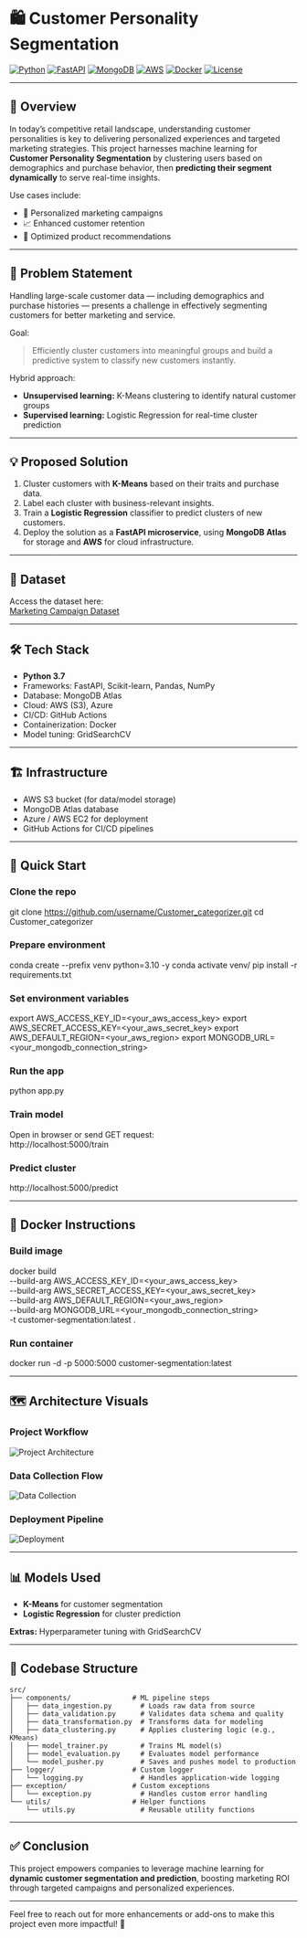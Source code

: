 # 🛍️ Customer Personality Segmentation

[![Python](https://img.shields.io/badge/python-3.7-blue?logo=python&logoColor=white)](https://www.python.org/)
[![FastAPI](https://img.shields.io/badge/FastAPI-009688?logo=fastapi&logoColor=white)](https://fastapi.tiangolo.com/)
[![MongoDB](https://img.shields.io/badge/MongoDB-47A248?logo=mongodb&logoColor=white)](https://www.mongodb.com/)
[![AWS](https://img.shields.io/badge/AWS-232F3E?logo=amazon-aws&logoColor=white)](https://aws.amazon.com/)
[![Docker](https://img.shields.io/badge/Docker-2496ED?logo=docker&logoColor=white)](https://www.docker.com/)
[![License](https://img.shields.io/badge/license-MIT-green)](LICENSE)

---

## 📌 Overview  
In today’s competitive retail landscape, understanding customer personalities is key to delivering personalized experiences and targeted marketing strategies. This project harnesses machine learning for **Customer Personality Segmentation** by clustering users based on demographics and purchase behavior, then **predicting their segment dynamically** to serve real-time insights.

Use cases include:  
- 🎯 Personalized marketing campaigns  
- 📈 Enhanced customer retention  
- 🚀 Optimized product recommendations  

---

## 🎯 Problem Statement  
Handling large-scale customer data — including demographics and purchase histories — presents a challenge in effectively segmenting customers for better marketing and service.

Goal:  
> Efficiently cluster customers into meaningful groups and build a predictive system to classify new customers instantly.

Hybrid approach:  
- **Unsupervised learning:** K-Means clustering to identify natural customer groups  
- **Supervised learning:** Logistic Regression for real-time cluster prediction  

---

## 💡 Proposed Solution  
1. Cluster customers with **K-Means** based on their traits and purchase data.  
2. Label each cluster with business-relevant insights.  
3. Train a **Logistic Regression** classifier to predict clusters of new customers.  
4. Deploy the solution as a **FastAPI microservice**, using **MongoDB Atlas** for storage and **AWS** for cloud infrastructure.

---

## 📂 Dataset  
Access the dataset here:  
[Marketing Campaign Dataset](https://github.com/entbappy/Branching-tutorial/blob/master/marketing_campaign.zip)  

---

## 🛠 Tech Stack  
- **Python 3.7**  
- Frameworks: FastAPI, Scikit-learn, Pandas, NumPy  
- Database: MongoDB Atlas  
- Cloud: AWS (S3), Azure  
- CI/CD: GitHub Actions  
- Containerization: Docker  
- Model tuning: GridSearchCV  

---

## 🏗 Infrastructure  
- AWS S3 bucket (for data/model storage)  
- MongoDB Atlas database  
- Azure / AWS EC2 for deployment  
- GitHub Actions for CI/CD pipelines  

---

## 🚀 Quick Start

### Clone the repo  
git clone https://github.com/username/Customer_categorizer.git
cd Customer_categorizer


### Prepare environment  
conda create --prefix venv python=3.10 -y
conda activate venv/
pip install -r requirements.txt


### Set environment variables  
export AWS_ACCESS_KEY_ID=<your_aws_access_key>
export AWS_SECRET_ACCESS_KEY=<your_aws_secret_key>
export AWS_DEFAULT_REGION=<your_aws_region>
export MONGODB_URL=<your_mongodb_connection_string>


### Run the app  
python app.py


### Train model  
Open in browser or send GET request:  
http://localhost:5000/train


### Predict cluster  
http://localhost:5000/predict


---

## 🐳 Docker Instructions

### Build image  
 docker build \
   --build-arg AWS_ACCESS_KEY_ID=<your_aws_access_key> \
   --build-arg AWS_SECRET_ACCESS_KEY=<your_aws_secret_key> \
   --build-arg AWS_DEFAULT_REGION=<your_aws_region> \
   --build-arg MONGODB_URL=<your_mongodb_connection_string> \
   -t customer-segmentation:latest .



### Run container  
docker run -d -p 5000:5000 customer-segmentation:latest


---

## 🗺️ Architecture Visuals

### Project Workflow  
![Project Architecture](https://user-images.githubusercontent.com/71321529/192722336-54016f79-89ef-4c8c-9d71-a6e91ebab03f.jpeg)

### Data Collection Flow  
![Data Collection](https://user-images.githubusercontent.com/71321529/192721926-de265f9b-f301-4943-ac7d-948bff7be9a0.jpeg)

### Deployment Pipeline  
![Deployment](https://user-images.githubusercontent.com/104005791/199660875-c8e63457-432a-44cb-8a95-800870f3da15.png)

---

## 📊 Models Used  
- **K-Means** for customer segmentation  
- **Logistic Regression** for cluster prediction  

**Extras:** Hyperparameter tuning with GridSearchCV

---

## 📁 Codebase Structure  

```
src/
├── components/               # ML pipeline steps
│   ├── data_ingestion.py       # Loads raw data from source
│   ├── data_validation.py      # Validates data schema and quality
│   ├── data_transformation.py  # Transforms data for modeling
│   ├── data_clustering.py      # Applies clustering logic (e.g., KMeans)
│   ├── model_trainer.py        # Trains ML model(s)
│   ├── model_evaluation.py     # Evaluates model performance
│   └── model_pusher.py         # Saves and pushes model to production
├── logger/                   # Custom logger
│   └── logging.py              # Handles application-wide logging
├── exception/                # Custom exceptions
│   └── exception.py            # Handles custom error handling
└── utils/                    # Helper functions
    └── utils.py                # Reusable utility functions
```



---

## ✅ Conclusion  
This project empowers companies to leverage machine learning for **dynamic customer segmentation and prediction**, boosting marketing ROI through targeted campaigns and personalized experiences.


---

Feel free to reach out for more enhancements or add-ons to make this project even more impactful! 🚀


